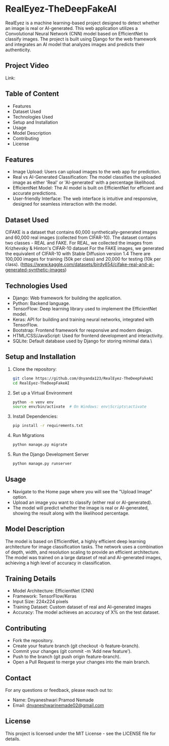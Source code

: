 # RealEyez-TheDeepFakeAI
RealEyez is a machine learning-based project designed to detect whether an image is real or AI-generated. This web application utilizes a Convolutional Neural Network (CNN) model based on EfficientNet to classify images. The project is built using Django for the web framework and integrates an AI model that analyzes images and predicts their authenticity.

## Project Video
Link: 

## Table of Content
- Features
- Dataset Used
- Technologies Used
- Setup and Installation
- Usage
- Model Description
- Contributing
- License
## Features
- Image Upload: Users can upload images to the web app for prediction.
- Real vs AI-Generated Classification: The model classifies the uploaded image as either 'Real' or 'AI-generated' with a percentage likelihood.
- EfficientNet Model: The AI model is built on EfficientNet for efficient and accurate predictions.
- User-friendly Interface: The web interface is intuitive and responsive, designed for seamless interaction with the model.

## Dataset Used
CIFAKE is a dataset that contains 60,000 synthetically-generated images and 60,000 real images (collected from CIFAR-10). The dataset contains two classes - REAL and FAKE. For REAL, we collected the images from Krizhevsky & Hinton's CIFAR-10 dataset For the FAKE images, we generated the equivalent of CIFAR-10 with Stable Diffusion version 1.4 There are 100,000 images for training (50k per class) and 20,000 for testing (10k per class).
(https://www.kaggle.com/datasets/birdy654/cifake-real-and-ai-generated-synthetic-images)

## Technologies Used
- Django: Web framework for building the application.
- Python: Backend language.
- TensorFlow: Deep learning library used to implement the EfficientNet model.
- Keras: API for building and training neural networks, integrated with TensorFlow.
- Bootstrap: Frontend framework for responsive and modern design.
- HTML/CSS/JavaScript: Used for frontend development and interactivity.
- SQLite: Default database used by Django for storing minimal data.\
## Setup and Installation
1. Clone the repository:
    ```bash
    git clone https://github.com/dnyanda123/RealEyez-TheDeepFakeAI
    cd RealEyez-TheDeepFakeAI
2. Set up a Virtual Environment
      ```bash
      python -m venv env
      source env/bin/activate  # On Windows: env\Scripts\activate
3. Install Dependencies:
      ```bash
      pip install -r requirements.txt
4. Run Migrations
      ```bash
      python manage.py migrate
5. Run the Django Development Server
      ```bash
      python manage.py runserver

## Usage
- Navigate to the Home page where you will see the "Upload Image" option.
- Upload an image you want to classify (either real or AI-generated).
- The model will predict whether the image is real or AI-generated, showing the result along with the likelihood percentage.

## Model Description
The model is based on EfficientNet, a highly efficient deep learning architecture for image classification tasks. The network uses a combination of depth, width, and resolution scaling to provide an efficient architecture. The model was trained on a large dataset of real and AI-generated images, achieving a high level of accuracy in classification.

## Training Details
- Model Architecture: EfficientNet (CNN)
- Framework: TensorFlow/Keras
- Input Size: 224x224 pixels
- Training Dataset: Custom dataset of real and AI-generated images
- Accuracy: The model achieves an accuracy of X% on the test dataset.

## Contributing
- Fork the repository.
- Create your feature branch (git checkout -b feature-branch).
- Commit your changes (git commit -m 'Add new feature').
- Push to the branch (git push origin feature-branch).
- Open a Pull Request to merge your changes into the main branch.

## Contact
For any questions or feedback, please reach out to:
 - Name: Dnyaneshwari Pramod Nemade
 - Email: dnyaneshwarinemade02@gmail.com

## License
This project is licensed under the MIT License - see the LICENSE file for details.
